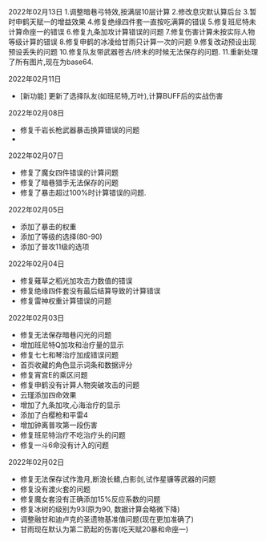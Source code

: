 2022年02月13日
1.调整暗巷弓特效,按满层10层计算
2.修改息灾默认算后台
3.暂时申鹤天赋一的增益效果
4.修复绝缘四件套一直按吃满算的错误
5.修复班尼特未计算命座一的错误
6.修复九条加攻计算错误的问题
7.修复伤害计算未按实际人物等级计算的错误
8.修复申鹤的冰凌给甘雨只计算一次的问题
9.修复改动预设出现预设丢失的问题
10.修复队友带武器苍古/终末的时候无法保存的问题.
11.重新处理了所有图片,现在为base64.

2022年02月11日
- [新功能] 更新了选择队友(如班尼特,万叶),计算BUFF后的实战伤害
				
2022年02月08日
- 修复千岩长枪武器暴击换算错误的问题
- 
2022年02月07日
- 修复了魔女四件错误的计算问题
- 修复了暗巷猎手无法保存的问题
- 修复了暴击超过100%时计算错误的问题.

2022年02月05日
- 添加了暴击的权重
- 添加了等级的选择(80-90)
- 添加了普攻11级的选项

2022年02月04日
- 修复薙草之稻光加攻击力数值的错误
- 修复绝缘四件套没有最后结算导致的计算错误
- 修复雷神权重计算错误的问题

2022年02月03日 
- 修复无法保存暗巷闪光的问题
- 增加班尼特Q加攻和治疗量的显示
- 修复七七和琴治疗加成错误问题
- 首页收藏的角色显示词条和数据评分
- 修复宵宫E的乘区问题
- 修复申鹤没有计算人物突破攻击的问题
- 云瑾添加四命效果
- 增加了九条加攻,心海治疗的显示
- 添加了白樱枪和平雷4
- 增加钟离普攻第一段伤害
- 修复班尼特治疗不吃治疗头的问题
- 修复一斗6命没有计入的问题

2022年02月02日
- 修复无法保存试作澹月,断浪长鳍,白影剑,试作星镰等武器的问题
- 修复没有渡火套的问题
- 修复魔女套没有正确添加15%反应系数的问题
- 修复冰树的级别为93(原为90, 数据计算会略微下降)
- 调整融甘和迪卢克的圣遗物基准值问题(现在更加准确了)
- 甘雨现在默认为第二箭起的伤害(吃天赋20暴和命座一)